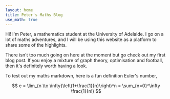 ```yaml
---
layout: home
title: Peter's Maths Blog
use_math: true
---
```


Hi! I'm Peter, a mathematics student at the University of Adelaide. I go on a lot of maths adventures, and I will be using this website as a platform to share some of the highlights. 

There isn't too much going on here at the moment but go check out my first blog post. If you enjoy a mixture of graph theory, optimisation and football, then it's definitely worth having a look. 

To test out my maths markdown, here is a fun definition Euler's number,

$$
e = \lim_{n \to \infty}\left(1+\frac{1}{n}\right)^n = \sum_{n=0}^\infty \frac{1}{n!}
$$
